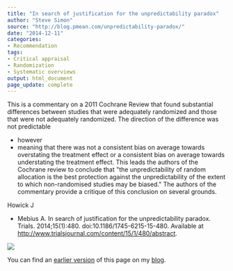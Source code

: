 ```yaml
---
title: "In search of justification for the unpredictability paradox"
author: "Steve Simon"
source: "http://blog.pmean.com/unpredictability-paradox/"
date: "2014-12-11"
categories:
- Recommendation
tags:
- Critical appraisal
- Randomization
- Systematic overviews
output: html_document
page_update: complete
---
```


This is a commentary on a 2011 Cochrane Review that found substantial
differences between studies that were adequately randomized and those
that were not adequately randomized. The direction of the difference was
not predictable
- however
- meaning that there was not a consistent bias
on average towards overstating the treatment effect or a consistent bias
on average towards understating the treatment effect. This leads the
authors of the Cochrane review to conclude that "the unpredictability of
random allocation is the best protection against the unpredictability of
the extent to which non-randomised studies may be biased." The authors
of the commentary provide a critique of this conclusion on several
grounds.

<!---More--->

Howick J
- Mebius A. In search of justification for the unpredictability
paradox. Trials. 2014;15(1):480. doi:10.1186/1745-6215-15-480. Available
at <http://www.trialsjournal.com/content/15/1/480/abstract>.

![](http://www.pmean.com/new-images/14/unpredictability-paradox01.png)

You can find an [earlier version][sim1] of this page on my [blog][sim2].

[sim1]: http://blog.pmean.com/unpredictability-paradox/
[sim2]: http://blog.pmean.com